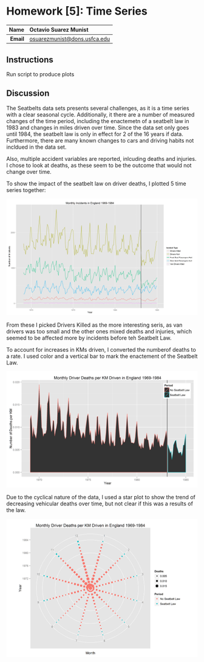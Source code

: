 Homework [5]: Time Series
==============================

| **Name**  | Octavio Suarez Munist  |
|----------:|:-------------|
| **Email** | osuarezmunist@dons.usfca.edu |

## Instructions ##

Run script to produce plots

## Discussion ##

The Seatbelts data sets presents several challenges, as it is a time series with a clear seasonal cycle. Additionally, it there are a number of measured changes of the time period, including the enactemetn of a seatbelt law in 1983 and changes in miles driven over time. Since the data set only goes until 1984, the seatbelt law is only in effect for 2 of the 16 years if data. Furthermore, there are many known changes to cars and driving habits not incldued in the data set. 

Also, multiple accident variables are reported, inlcuding deaths and injuries. I chose to look at deaths, as these seem to be the outcome that would not change over time.

To show the impact of the seatbelt law on driver deaths, I plotted 5 time series together:

![IMAGE](MUltivariateTS.png)

From these I picked Drivers Killed as the more interesting seris, as van drivers was too small and the other ones mixed deaths and injuries, which seemed to be affected more by incidents before teh Seatbelt Law.

To account for increases in KMs driven, I converted the numberof deaths to a rate. I used color and a vertical bar to mark the enactement of the Seatbelt Law.

![IMAGE](Timeline.png)


Due to the cyclical nature of the data, I used a star plot to show the trend of decreasing vehicular deaths over time, but not clear if this was a results of the law.

![IMAGE](Star.png)

